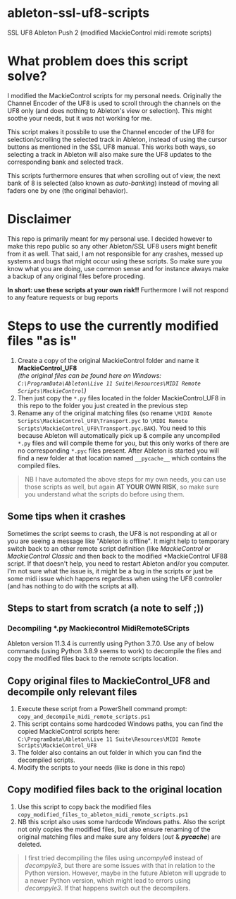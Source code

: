 # ableton-ssl-uf8-scripts
SSL UF8 Ableton Push 2 (modified MackieControl midi remote scripts)

# What problem does this script solve?
I modified the MackieControl scripts for my personal needs. Originally the Channel Encoder of the UF8 is used to scroll through the channels on the UF8 only (and does nothing to Ableton's view or selection). This might soothe your needs, but it was not working for me.  

 This script makes it possbile to use the Channel encoder of the UF8 for selection/scrolling the selected track in Ableton, instead of using the cursor buttons as mentioned in the SSL UF8 manual. This works both ways, so selecting a track in Ableton will also make sure the UF8 updates to the corresponding bank and selected track.  

This scripts furthermore ensures that when scrolling out of view, the next bank of 8 is selected (also known as *auto-banking*) instead of moving all faders one by one (the original behavior).

# Disclaimer
This repo is primarily meant for my personal use. I decided however to make this repo public so any other Ableton/SSL UF8 users might benefit from it as well. That said, I am not responsible for any crashes, messed up systems and bugs that might occur using these scripts. So make sure you know what you are doing, use common sense and for instance always make a backup of any original files before proceding.

**In short: use these scripts at your own risk!!** Furthermore I will not respond to any feature requests or bug reports

# Steps to use the currently modified files "as is"
1. Create a copy of the original MackieControl folder and name it **MackieControl_UF8**  
  *(the original files can be found here on Windows: `C:\ProgramData\Ableton\Live 11 Suite\Resources\MIDI Remote Scripts\MackieControl`)*
2. Then just copy the `*.py` files located in the folder MackieControl_UF8 in this repo to the folder you just created in the previous step
3. Rename any of the original matching files (so rename `\MIDI Remote Scripts\MackieControl_UF8\Transport.pyc` to `\MIDI Remote Scripts\MackieControl_UF8\Transport.pyc.BAK`). You need to this because Ableton will automatically pick up & compile any uncompiled `*.py` files and will compile theme for you, but this only works of there are no corresponding `*.pyc` files present. After Ableton is started you will find a new folder at that location named `__pycache__` which contains the compiled files.

> NB I have automated the above steps for my own needs, you can use those scripts as well, but again **AT YOUR OWN RISK**, so make sure you understand what the scripts do before using them.

## Some tips when it crashes
Sometimes the script seems to crash, the UF8 is not responding at all or you are seeing a message like "Ableton is offline". It might help to temporary switch back to an other remote script definition (like *MackieControl* or *MackieControl Classic* and then back to the modified *MackieControl UF88 script. If that doesn't help, you need to restart Ableton and/or you computer. I'm not sure what the issue is, it might be a bug in the scripts or just be some midi issue which happens regardless when using the UF8 controller (and has nothing to do with the scripts at all).

## Steps to start from scratch (a note to self ;))
### Decompiling *.py Mackiecontrol MidiRemoteSCripts 
Ableton version 11.3.4 is currently using Python 3.7.0. Use any of below commands (using Python 3.8.9 seems to work) to decompile the files and copy the modified files back to the remote scripts location.

## Copy original files to MackieControl_UF8 and decompile only relevant files
1. Execute these script from a PowerShell command prompt: `copy_and_decompile_midi_remote_scripts.ps1`
2. This script contains some hardcoded Windows paths, you can find the copied MackieControl scripts here:  
   `C:\ProgramData\Ableton\Live 11 Suite\Resources\MIDI Remote Scripts\MackieControl_UF8`
3. The folder also contains an out folder in which you can find the decompiled scripts.
4. Modify the scripts to your needs (like is done in this repo)

## Copy modified files back to the original location
1. Use this script to copy back the modified files `copy_modified_files_to_ableton_midi_remote_scripts.ps1`
2. NB this script also uses some hardcode Windows paths. Also the script not only copies the modified files, but also ensure renaming of the original matching files and make sure any folders (*out* & *__pycache__*) are deleted.

> I first tried decompiling the files using *uncompyle6* instead of *decompyle3*, but there are some issues with that in relation to the Python version. However, maybe in the future Ableton will upgrade to a newer Python version, which might lead to errors using *decompyle3*. If that happens switch out the decompilers.


